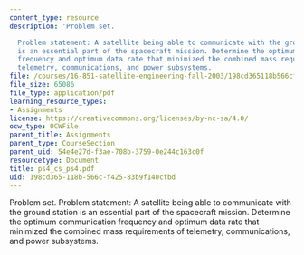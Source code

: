 ```yaml
---
content_type: resource
description: 'Problem set.

  Problem statement: A satellite being able to communicate with the ground station
  is an essential part of the spacecraft mission. Determine the optimum communication
  frequency and optimum data rate that minimized the combined mass requirements of
  telemetry, communications, and power subsystems.'
file: /courses/16-851-satellite-engineering-fall-2003/198cd365118b566cf42583b9f140cfbd_ps4_cs_ps4.pdf
file_size: 65086
file_type: application/pdf
learning_resource_types:
- Assignments
license: https://creativecommons.org/licenses/by-nc-sa/4.0/
ocw_type: OCWFile
parent_title: Assignments
parent_type: CourseSection
parent_uid: 54e4e27d-f3ae-708b-3759-0e244c163c0f
resourcetype: Document
title: ps4_cs_ps4.pdf
uid: 198cd365-118b-566c-f425-83b9f140cfbd
---
```

Problem set.
Problem statement: A satellite being able to communicate with the ground station is an essential part of the spacecraft mission. Determine the optimum communication frequency and optimum data rate that minimized the combined mass requirements of telemetry, communications, and power subsystems.